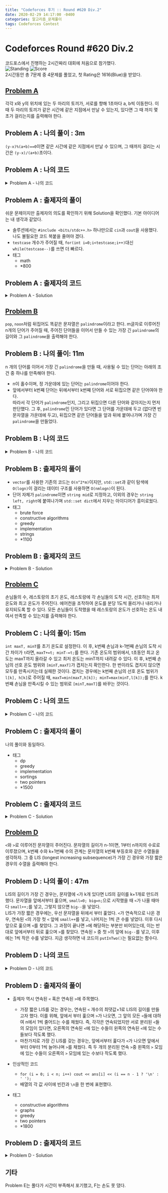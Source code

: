 ```yaml
---
title: "Codeforces 후기 :: Round #620 Div.2"
date: 2020-02-29 14:17:00 -0400
categories: 알고리즘_문제풀이 
tags: Codeforces Contest
---
```


# Codeforces Round #620 Div.2  
코드포스에서 진행하는 2시간짜리 대회에 처음으로 참가했다.  
![Standing](https://i.imgur.com/ByJxleF.jpg)
![Score](https://imgur.com/IPCSn0W.jpg)  
2시간동안 총 7문제 중 4문제를 풀었고, 첫 Rating은 1616(Blue)을 받았다.

## [Problem A](https://codeforces.com/contest/1304/problem/A)   
각각 x와 y의 위치에 있는 두 마리의 토끼가, 서로를 향해 1초마다 a, b씩 이동한다. 이 때 두 마리의 토끼가 같은 시간에 같은 지점에서 만날 수 있는지, 있다면 그 때 까지 몇 초가 걸리는지를 출력해야 한다.

## Problem A : 나의 풀이 : 3m
`(y-x)%(a+b)==0`이면 같은 시간에 같은 지점에서 만날 수 있으며, 그 때까지 걸리는 시간은 `(y-x)/(a+b)`초이다.  

## Problem A : 나의 코드

<details>
<summary> Problem A - 나의 코드 </summary>
<div markdown="1">

```
#include <stdio.h>
#include <string.h>
#include <iostream>
#include <utility>
#include <vector>
#include <algorithm>
#include <string>
#define fi first
#define se second

#ifdef _MSC_VER
#define _CRT_SCURE_NO_WARNINGS
#endif

using namespace std;
int main()
{
    ios::sync_with_stdio(false);
    cin.tie(NULL);
    
    int testcases;
    cin>>testcases;
    for (int t=0;t<testcases;t++) {
        int x,y,a,b;
        cin>>x>>y>>a>>b;
        int diff=y-x;
        if(diff%(a+b)==0) cout<<diff/(a+b)<<"\n";
        else cout<<"-1"<<"\n";
    }
}

```
</div>
</details>  

## Problem A : 출제자의 풀이
쉬운 문제이지만 출제자의 의도를 확인하기 위해 Solution을 확인했다. 기본 아이디어는 내 생각과 같았다. 
- 솔루션에서는 `#include <bits/stdc++.h>` 하나만으로 `cin`과  `cout`을 사용했다. 나도 불필요한 코드 복붙을 줄여야 겠다.  
- `testcase` 개수가 주어질 때, `for(int i=0;i<testcase;i++)`대신 `while(testcase--)`를 쓰면 더 빠르다.
- 태그
  - math
  - *800

## Problem A : 출제자의 코드

<details>
<summary> Problem A - Solution </summary>
<div markdown="1">

```
#include <bits/stdc++.h>
using namespace std;

int main()
{
	int tc;
	cin >> tc;
	while (tc--)
	{
		int x, y, a, b;
		cin >> x >> y >> a >> b;
		cout << ((y - x) % (a + b) == 0 ? (y - x) / (a + b) : -1) << endl;
	}
}
```
</div>
</details>  

## [Problem B](https://codeforces.com/contest/1304/problem/B)   
`pop`, `noon`처럼 뒤집어도 똑같은 문자열은 `palindrome`이라고 한다. m글자로 이루어진 n개의 단어가 주어질 때, 주어진 단어들을 이어서 만들 수 있는 가장 긴 `palindrome`의 길이와 그 `palindrome`을 출력해야 한다.  

## Problem B : 나의 풀이: 11m
n 개의 단어를 이어서 가장 긴 `palindrome`을 만들 때, 사용될 수 있는 단어는 아래의 조건 중 하나를 만족해야 한다.  
- n이 홀수이며, 정 가운데에 있는 단어는 `palindrome`이어야 한다.  
- 앞에서부터 k번째 단어는 뒤에서부터 k번째 단어와 서로 뒤집으면 같은 단어여야 한다.  
따라서 각 단어가 `palindrome`인지, 그리고 뒤집으면 다른 단어와 같아지는지 먼저 판단했다. 그 후, `palindrome`인 단어가 있다면 그 단어를 가운데에 두고 (없다면 빈 문자열을 가운데에 두고), 뒤집으면 같은 단어들을 앞과 뒤에 붙여나가며 가장 긴 `palindrome`을 만들었다.


## Problem B : 나의 코드

<details>
<summary> Problem B - 나의 코드 </summary>
<div markdown="1">

```
#include <stdio.h>
#include <string.h>
#include <iostream>
#include <utility>
#include <vector>
#include <algorithm>
#include <string>
#define fi first
#define se second

#ifdef _MSC_VER
#define _CRT_SCURE_NO_WARNINGS
#endif
int n,m;
using namespace std;
bool itself[100];
int palin[100];
int main()
{
    ios::sync_with_stdio(false);
    cin.tie(NULL);
    
    
    cin>>n>>m;
    vector<string> vec;
    memset(palin,-1,sizeof palin);
    memset(itself,false,sizeof itself);
    for (int i=0;i<n;i++) {
        string temp;
        cin>>temp;
        vec.push_back(temp);
    }
    int selv=-1;
    for (int i=0;i<n;i++) {
        string reversed = vec[i];
        reverse(reversed.begin(),reversed.end());
        if(vec[i].compare(reversed)==0) {
            itself[i]=true;
            selv=i;
            continue;
        }
        for (int j=i+1;j<n;j++) {
            if(vec[j].compare(reversed)==0) {
                palin[i]=j;
                palin[j]=i;
                break;
            }
        }
    }
    string ans="";
    if(selv!=-1) ans=vec[selv];
    for (int i=0;i<n;i++) {
        if(palin[i]==-1) continue;
        else {
            ans = vec[i]+ans+vec[palin[i]];
            palin[palin[i]]=-1;
            palin[i]=-1;
        }
    }
    cout<<ans.length()<<"\n"<<ans;
}

```
</div>
</details>  

## Problem B : 출제자의 풀이
- `vector`를 사용한 기존의 코드는 `O(n^2*m)`이지만, `std::set`과 같이 탐색에 `O(logn)`이 걸리는 데이터 구조를 사용하면 `O(nmlogn)`이 된다.  
- 단어 자체가 `palindrome`이면 `string mid`로 지정하고, 이외의 경우는 `string left, right`에 붙여나가며 `std::set dict`에서 지우는 아이디어가 흥미로웠다.  
- 태그
  - brute force
  - constructive algorithms
  - greedy
  - implementation
  - strings
  - *1100

## Problem B : 출제자의 코드

<details>
<summary> Problem B - Solution </summary>
<div markdown="1">

```
#include <bits/stdc++.h>
using namespace std;

const int MAX_N = 100;
string s[MAX_N];

int main()
{
	set<string> dict;
	int n, m, i;
	cin >> n >> m;
	for (i = 0; i < n; i++)
	{
		cin >> s[i];
		dict.insert(s[i]);
	}
	vector<string> left, right;
	string mid;
	for (i = 0; i < n; i++)
	{
		string t = s[i];
		reverse(t.begin(), t.end());
		if (t == s[i])
			mid = t;
		else if (dict.find(t) != dict.end())
		{
			left.push_back(s[i]);
			right.push_back(t);
			dict.erase(s[i]);
			dict.erase(t);
		}
	}
	cout << left.size() * m * 2 + mid.size() << endl;
	for (string x : left)
		cout << x;
	cout << mid;
	reverse(right.begin(), right.end());
	for (string x : right)
		cout << x;
	cout << endl;
}
```
</div>
</details>  


## [Problem C](https://codeforces.com/contest/1304/problem/C)  
손님들의 수, 레스토랑의 초기 온도, 레스토랑에 각 손님들의 도착 시간, 선호하는 최저 온도와 최고 온도가 주어진다. 에어컨을 조작하여 온도를 분당 1도씩 올리거나 내리거나 유지되도록 할 수 있다. 모든 손님들이 도착했을 때 레스토랑의 온도가 선호하는 온도 내여서 만족할 수 있는지를 출력해야 한다.

## Problem C : 나의 풀이: 15m
`int maxT, minT`를 초기 온도로 설정한다. 이 후, k번째 손님과 k-1번째 손님의 도착 시간 차이가 `t`라면, `maxT+=t; minT-=t;`를 한다. 기존 온도의 범위에서, t초동안 최고 온도는 maxT까지 올라갈 수 있고 최저 온도는 minT까지 내려갈 수 있다. 이 후, k번째 손님의 선호 온도 범위와 `[minT,maxT]`가 겹치는지 확인한다. 한 번이라도 겹치지 않으면 모두를 만족시키는데 실패한 것이다. 겹치는 경우에는 k번째 손님의 선호 온도 범위가 `l[k], h[k]`로 주어질 때, `maxT=min(maxT,h[k]); minT=max(minT,l[k]);`를 한다. k번째 손님을 만족시킬 수 있는 범위로 `[minT,maxT]`를 바꾸는 것이다.

## Problem C : 나의 코드

<details>
<summary> Problem C - 나의 코드 </summary>
<div markdown="1">

```
#include <stdio.h>
#include <string.h>
#include <iostream>
#include <utility>
#include <vector>
#include <algorithm>
#include <string>
#define fi first
#define se second

#ifdef _MSC_VER
#define _CRT_SCURE_NO_WARNINGS
#endif
int n,m;
using namespace std;
int t[100],h[100],l[100];
int main()
{
    ios::sync_with_stdio(false);
    cin.tie(NULL);
    
    int testcases;
    cin>>testcases;
    for (int g=0;g<testcases;g++) {
        cin>>n>>m;
        int maxT=m,minT=m;
        for (int i=0;i<n;i++) {
            cin>> t[i] >>l[i]>>h[i];
        }
        bool pos=true;
        for (int i=0;i<n;i++) {
            int gone=t[i];
            if(i>0) gone=t[i]-t[i-1];
            
            maxT+=gone;
            minT-=gone;
            
            if(maxT<l[i]||minT>h[i]) {
                pos=false;
                break;
            } else {
                maxT=min(maxT,h[i]);
                minT=max(minT,l[i]);
            }
        }
        cout<<(pos?"YES":"NO")<<"\n";
    }
}

```
</div>
</details>  

## Problem C : 출제자의 풀이
나의 풀이와 동일하다.
- 태그
  - dp
  - greedy
  - implementation
  - sortings
  - two pointers
  - *1500

## Problem C : 출제자의 코드

<details>
<summary> Problem C - Solution </summary>
<div markdown="1">

```
#include <bits/stdc++.h>
using namespace std;

const int MAX_N = 100;

int t[MAX_N], lo[MAX_N], hi[MAX_N];

int main()
{
	int tc;
	cin >> tc;
	while (tc--)
	{
		int n, m, i;
		cin >> n >> m;
		for (i = 0; i < n; i++)
			cin >> t[i] >> lo[i] >> hi[i];
		int prev = 0;
		int mn = m, mx = m;
		bool flag = true;
		for (i = 0; i < n; i++)
		{
			mx += t[i] - prev;
			mn -= t[i] - prev;
			if (mx < lo[i] || mn > hi[i])
			{
				flag = false;
				break;
			}
			mx = min(mx, hi[i]);
			mn = max(mn, lo[i]);
			prev = t[i];
		}
		if (flag)
			cout << "YES\n";
		else
			cout << "NO\n";
	}
}
```
</div>
</details>  


## [Problem D](https://codeforces.com/contest/1304/problem/D)  
`<`와 `>`로 이루어진 문자열이 주어진다. 문자열의 길이가 n-1이면, 1부터 n까지의 수로로 이루졌으며, k번째 수와 k+1번째 수의 관계는 문자열의 k번째 부등호와 같은 수열들을 생각하자. 그 중 LIS (longest increasing subsequence)가 가장 긴 경우와 가장 짧은 경우의 수열을 출력해야 한다.


## Problem D : 나의 풀이 : 47m
LIS의 길이가 가장 긴 경우는, 문자열에 `<`가 k개 있다면 LIS의 길이를 k+1개로 만드려 했다. 문자열을 앞에서부터 훑으며, `small=0; big=n;`으로 시작했을 때 `<`가 나올 때마다 `small++;`를 넣고, 그렇지 않으면 `big--`을 넣었다.  
LIS가 가장 짧은 경우에는, 우선 문자열을 뒤에서 부터 훑었다. `<`가 연속적으로 나온 경우, 연속된 `<`의 가장 첫 `<` 앞에 `small++`를 넣고, 나머지는 1씩 큰 수를 넣었다. 이후 다시 앞으로 훑으며 `<`를 찾았다. 그 과정이 끝나면 `>`에 해당하는 부분만 비어있는데, 이는 반대로 앞에서부터 뒤로 훑으며 `>`를 찾았다. 연속된 `>` 중 첫 `>`의 앞에 `big--`를 넣고, 이후에는 1씩 작은 수를 넣었다. 지금 생각하면 내 코드이 `putInTwo()`는 필요없는 함수다.

## Problem D : 나의 코드

<details>
<summary> Problem D - 나의 코드 </summary>
<div markdown="1">

```
#include <stdio.h>
#include <string.h>
#include <iostream>
#include <utility>
#include <vector>
#include <algorithm>
#include <string>
#define fi first
#define se second

#ifdef _MSC_VER
#define _CRT_SCURE_NO_WARNINGS
#endif

using namespace std;
int n;
string word;
void putIn(int index, int& num, vector<int>& LIS);
void putInTwo(int index, int& num, vector<int>& LIS);
int main()
{
    ios::sync_with_stdio(false);
    cin.tie(NULL);
    
    int testcases;
    cin>>testcases;

    for (int t=0;t<testcases;t++) {
        cin>>n>>word; 
        int small=1,big=n;
        vector<int> bigLIS=vector<int>(n,0);
        vector<int> smallLIS=vector<int>(n,0);
        
        for (int g=1;g<n;g++) {
            if(word[g-1]=='<') {
                bigLIS[g-1]=small++;
            } else {
                bigLIS[g-1]=big--;
            }
        }

        bigLIS[n-1]=big;

        small--;
        int temp=big;
        big++;
        small=1;big=n;
        for (int g=n-1;g>0;g--) {
            if(word[g-1]=='<'&&smallLIS[g-1]==0) {
                putIn(g-1,small,smallLIS);
            } 
        }
        for (int g=1;g<n;g++) {
            if(word[g-1]=='>'&&smallLIS[g-1]==0) {
                smallLIS[g-1]=big--;
            }
        }
        smallLIS[n-1]=big;
        for (int i=0;i<n;i++)
            cout<<smallLIS[i]<<" ";
        cout<<"\n";
        for (int i=0;i<n;i++)
            cout<<bigLIS[i]<<" ";
        cout<<"\n";
    }
    
}

void putInTwo(int index, int& num, vector<int>& LIS) {
    if(index<n-1&&word[index+1]=='>') {
        putInTwo(index+1,num,LIS);
    }
    LIS[index]=num--;
}

void putIn(int index, int& num, vector<int>& LIS) {
    if(index>0&&word[index-1]=='<') {
        putIn(index-1,num,LIS);
    }
    LIS[index]=num++;
}

```
</div>
</details>  

## Problem D : 출제자의 풀이
- 출제자 역시 연속된 `<` 혹은 연속된 `>`에 주목했다.  
  - 가장 짧은 LIS를 갖는 경우는, 연속된 `<` 개수의 최댓값+1로 LIS의 길이를 만들고자 했다. 이를 위해, 앞에서 부터 훑으며 `>`가 나오면, 그 앞의 모든 `<`들에 대하여 n에서 1씩 줄어드는 수를 채웠다. 즉, 각각은 연속되었지만 서로 분리된 `<`들의 모임이 있다면, 오른쪽의 연속된 `<`에 있는 수들이 왼쪽의 연속된 `<`에 있는 수들보다 작도록 했다.  
  - 마찬가지로 가장 긴 LIS를 갖는 경우는, 앞에서부터 훑다가 `<`가 나오면 앞에서부터 0부터 1씩 늘어나며 `>`를 채웠다. 즉 두 개의 분리된 연속 `>`중 왼쪽의 `>` 모임에 있는 수들이 오른쪽의 `>` 모임에 있는 수보다 작도록 했다.  
- 인상적인 코드
  - `for (i = 0; i < n; i++) cout << ans[i] << (i == n - 1 ? '\n' : ' ');`
  - 배열의 각 값 사이에 빈칸과 `\n`을 한 번에 표현했다.


- 태그
  - constructive algorithms
  - graphs
  - greedy
  - two pointers
  - *1800

## Problem D : 출제자의 코드

<details>
<summary> Problem D - Solution </summary>
<div markdown="1">

```
#include <bits/stdc++.h>
using namespace std;

const int MAX_N = 200000;
int ans[MAX_N + 5];

int main()
{
	int tc;
	cin >> tc;
	while (tc--)
	{
		int n, i, j;
		string s;
		cin >> n >> s;

		int num = n, last = 0;
		for (i = 0; i < n; i++)
		{
			if (i == n - 1 || s[i] == '>')
			{
				for (j = i; j >= last; j--)
					ans[j] = num--;
				last = i + 1;
			}
		}
		for (i = 0; i < n; i++)
			cout << ans[i] << (i == n - 1 ? '\n' : ' ');

		num = 1, last = 0;
		for (i = 0; i < n; i++)
		{
			if (i == n - 1 || s[i] == '<')
			{
				for (j = i; j >= last; j--)
					ans[j] = num++;
				last = i + 1;
			}
		}
		for (i = 0; i < n; i++)
			cout << ans[i] << (i == n - 1 ? '\n' : ' ');
	}
}
```
</div>
</details>  


## 기타
Problem E는 풀다가 시간이 부족해서 포기했고, F는 손도 못 댔다.